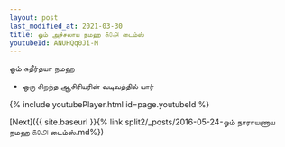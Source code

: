 ```yaml
---
layout: post
last_modified_at: 2021-03-30
title: ஓம் அச்சலாய நமஹ ௧௦௮ டைம்ஸ்
youtubeId: ANUHQq0Ji-M
---
```

 
 
 ஓம் சுதீர்தயா நமஹ  
 
 -  ஒரு சிறந்த ஆசிரியரின் வடிவத்தில் யார் 
 
  
 
  
 
 
 
 
 
 


{% include youtubePlayer.html id=page.youtubeId %}
 
[Next]({{ site.baseurl }}{% link  split2/_posts/2016-05-24-ஓம் நாராயணாய நமஹ ௧௦௮ டைம்ஸ்.md%})
 
